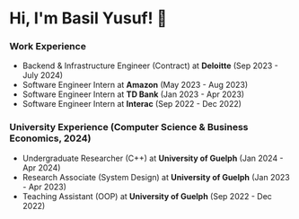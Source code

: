 # Hi, I'm Basil Yusuf! 👋


### Work Experience

- Backend & Infrastructure Engineer (Contract) at **Deloitte** (Sep 2023 - July 2024)
- Software Engineer Intern at **Amazon** (May 2023 - Aug 2023)
- Software Engineer Intern at **TD Bank** (Jan 2023 - Apr 2023)
- Software Engineer Intern at **Interac** (Sep 2022 - Dec 2022)
    
### University Experience (Computer Science & Business Economics, 2024)

- Undergraduate Researcher (C++) at **University of Guelph** (Jan 2024 - Apr 2024)
- Research Associate (System Design) at **University of Guelph** (Jan 2023 - Apr 2023)
- Teaching Assistant (OOP) at **University of Guelph** (Sep 2022 - Dec 2022)
